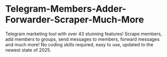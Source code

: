 # Telegram-Members-Adder-Forwarder-Scraper-Much-More
Telegram marketing tool with over 43 stunning features! Scrape members, add members to groups, send messages to members, forward messages and much more! No coding skills required, easy to use, updated to the newest state of 2025.
